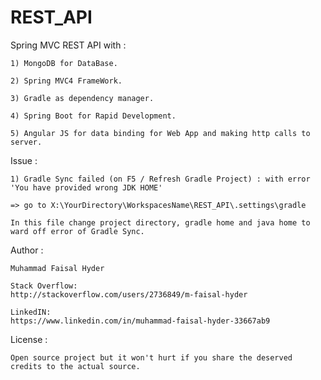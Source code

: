 # REST_API
Spring MVC REST API with :
	
	1) MongoDB for DataBase.
	
	2) Spring MVC4 FrameWork.  
	
	3) Gradle as dependency manager.
	
	4) Spring Boot for Rapid Development.
	
	5) Angular JS for data binding for Web App and making http calls to server.
	
	
Issue :

	1) Gradle Sync failed (on F5 / Refresh Gradle Project) : with error 'You have provided wrong JDK HOME'
	
	=> go to X:\YourDirectory\WorkspacesName\REST_API\.settings\gradle
	
	In this file change project directory, gradle home and java home to ward off error of Gradle Sync.


Author : 
	
	Muhammad Faisal Hyder
	
	Stack Overflow:
	http://stackoverflow.com/users/2736849/m-faisal-hyder
	
	LinkedIN:
	https://www.linkedin.com/in/muhammad-faisal-hyder-33667ab9
	
License : 
	
	Open source project but it won't hurt if you share the deserved credits to the actual source.
	
	
	
